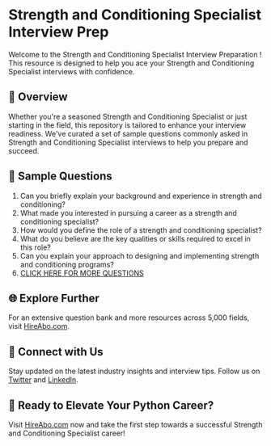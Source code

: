 # Strength and Conditioning Specialist Interview Prep

Welcome to the Strength and Conditioning Specialist Interview Preparation ! This resource is designed to help you ace your Strength and Conditioning Specialist interviews with confidence.

## 🚀 Overview

Whether you're a seasoned Strength and Conditioning Specialist or just starting in the field, this repository is tailored to enhance your interview readiness. We've curated a set of sample questions commonly asked in Strength and Conditioning Specialist interviews to help you prepare and succeed.

## 📝 Sample Questions

1. Can you briefly explain your background and experience in strength and conditioning?
2. What made you interested in pursuing a career as a strength and conditioning specialist?
3. How would you define the role of a strength and conditioning specialist?
4. What do you believe are the key qualities or skills required to excel in this role?
5. Can you explain your approach to designing and implementing strength and conditioning programs?
6. [CLICK HERE FOR MORE QUESTIONS](https://hireabo.com/job/15_1_40/Strength%20and%20Conditioning%20Specialist)

## 🌐 Explore Further

For an extensive question bank and more resources across 5,000 fields, visit [HireAbo.com](https://www.hireabo.com).

## 📱 Connect with Us

Stay updated on the latest industry insights and interview tips. Follow us on [Twitter](https://twitter.com/hireabo) and [LinkedIn](https://www.linkedin.com/in/hire-abo-3609972a8/).

## 🚀 Ready to Elevate Your Python Career?

Visit [HireAbo.com](https://www.hireabo.com) now and take the first step towards a successful Strength and Conditioning Specialist career!